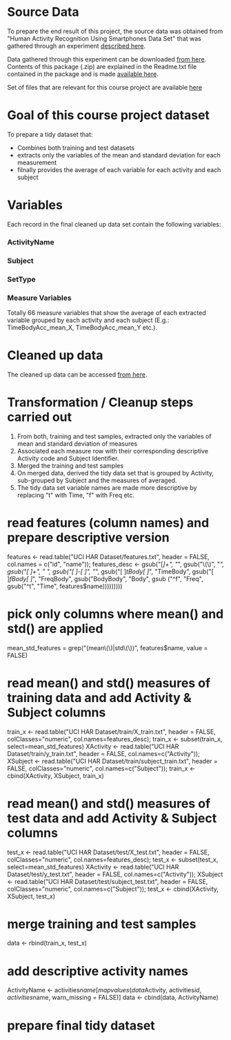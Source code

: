 # Source Data #

To prepare the end result of this project, the source data was obtained from "Human Activity Recognition Using Smartphones Data Set" that was gathered through an experiment [described  here](http://archive.ics.uci.edu/ml/datasets/Human+Activity+Recognition+Using+Smartphones).

Data gathered through this experiment can be downloaded [from here](https://d396qusza40orc.cloudfront.net/getdata%2Fprojectfiles%2FUCI%20HAR%20Dataset.zip). Contents of this package (.zip) are explained in the Readme.txt file contained in the package and is made [available here](https://github.com/nagarajanchinnasamy/GettingAndCleaningDataCourseProject/blob/master/UCI%20HAR%20Dataset/README.txt).  

Set of files that are relevant for this course project are available [here](https://github.com/nagarajanchinnasamy/GettingAndCleaningDataCourseProject/blob/master/UCI%20HAR%20Dataset)

# Goal of this course project dataset #
To prepare a tidy dataset that:

- Combines both training and test datasets
- extracts only the variables of the mean and standard deviation for each measurement
- filnally provides the average of each variable for each activity and each subject

# Variables #

Each record in the final cleaned up data set contain the following variables:

### ActivityName ###
### Subject ###
### SetType ###
### Measure Variables ###
Totally 66 measure variables that show the average of each extracted variable grouped by each activity and each subject (E.g.: TimeBodyAcc_mean_X, TimeBodyAcc_mean_Y etc.).

# Cleaned up data #

The cleaned up data can be accessed [from here](https://github.com/nagarajanchinnasamy/GettingAndCleaningDataCourseProject/blob/master/tidy_data.txt).


# Transformation / Cleanup steps carried out #

1. From both, training and test samples, extracted only the variables of mean and standard deviation of measures
2. Associated each measure row with their corresponding descriptive Activity code and Subject Identifier.
3. Merged the training and test samples
4. On merged data, derived the tidy data set that is grouped by Activity, sub-grouped by Subject and the measures of averaged.
5. The tidy data set variable names are made more descriptive by replacing "t" with Time, "f" with Freq etc.
 



# read features (column names) and prepare descriptive version
features <- read.table("UCI HAR Dataset/features.txt", header = FALSE, col.names = c("id", "name"));
features_desc <- gsub("[_]+", "_", gsub("\\(\\)", "_",
    gsub("[ ]+", " ",
      gsub("[ ]*-[ ]*", "_",
        gsub("[ ]*tBody[ ]*", "TimeBody",
          gsub("[ ]*fBody[ ]*", "FreqBody",
            gsub("BodyBody", "Body",
              gsub ("^f", "Freq",
                gsub("^t", "Time", features$name)))))))))


# pick only columns where mean() and std() are applied
mean_std_features = grep("(mean\\(\\)|std\\(\\))", features$name, value = FALSE)


# read mean() and std() measures of training data and add Activity & Subject columns
train_x <- read.table("UCI HAR Dataset/train/X_train.txt", header = FALSE, colClasses="numeric", col.names=features_desc);
train_x <- subset(train_x, select=mean_std_features)
XActivity <- read.table("UCI HAR Dataset/train/y_train.txt", header = FALSE, col.names=c("Activity"));
XSubject <- read.table("UCI HAR Dataset/train/subject_train.txt", header = FALSE, colClasses="numeric", col.names=c("Subject"));
train_x <- cbind(XActivity, XSubject, train_x)

# read mean() and std() measures of test data and add Activity & Subject columns
test_x <- read.table("UCI HAR Dataset/test/X_test.txt", header = FALSE, colClasses="numeric", col.names=features_desc);
test_x <- subset(test_x, select=mean_std_features)
XActivity <- read.table("UCI HAR Dataset/test/y_test.txt", header = FALSE, col.names=c("Activity"));
XSubject <- read.table("UCI HAR Dataset/test/subject_test.txt", header = FALSE, colClasses="numeric", col.names=c("Subject"));
test_x <- cbind(XActivity, XSubject, test_x)

# merge training and test samples
data <- rbind(train_x, test_x)

# add descriptive activity names
ActivityName <- activities$name[mapvalues(data$Activity, activities$id, activities$name, warn_missing = FALSE)]
data <- cbind(data, ActivityName)

# prepare final tidy dataset
